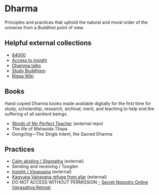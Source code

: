 # Dharma
Principles and practices that uphold the natural and moral order of the universe from a Buddhist point of view.

## Helpful external collections

- [84000](https://84000.co/)  
- [Access to insight](https://www.accesstoinsight.org/)  
- [Dhamma talks](https://www.dhammatalks.org/)  
- [Study Buddhism](https://studybuddhism.com/)  
- [Rigpa Wiki](https://www.rigpawiki.org/index.php?title=Main_Page)  

## Books
Hand copied Dharma books made available digitally for the first time for study, scholarship, research, archival, merit, and teaching to help end the suffering of all sentient beings.

- [Words of My Perfect Teacher](https://github.com/ryanallen/words-of-my-perfect-teacher) (external repo)  
- The life of Mahasida Tilopa  
- Gongchig&mdash;The Single Intent, the Sacred Dharma  

## Practices

- [Calm abiding / Shamatha](https://openmindapp.org/meditations/insight__calm-down.html) (external)  
- Sending and receiving / Tonglen  
- [Insight / Vipassana](https://openmindapp.org/) (external)  
- [Kagyupa Vajrayana refuge from afar](https://garchen.net/refuge-from-afar/) (external)  
- DO NOT ACCESS WITHOUT PERMISSION [-](/docs/v.md) [Secret Ngondro Online Vajrasattva Retreat](.imgs\vajrasattva-retreat.jpg)  